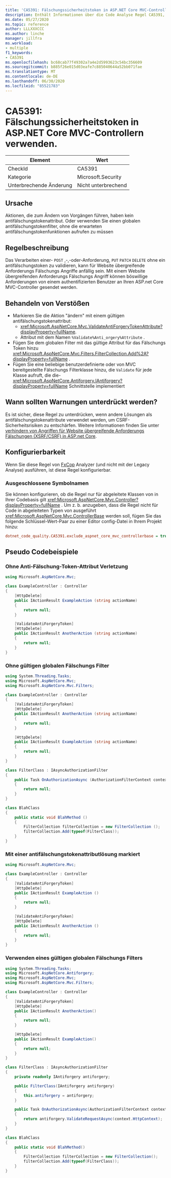 ```yaml
---
title: 'CA5391: Fälschungssicherheitstoken in ASP.NET Core MVC-Controllern verwenden.'
description: Enthält Informationen über die Code Analyse Regel CA5391, einschließlich der Gründe, der Behebung von Verstößen und der Zeit, zu der Sie unterdrückt werden soll.
ms.date: 05/27/2020
ms.topic: reference
author: LLLXXXCCC
ms.author: linche
manager: jillfra
ms.workload:
- multiple
f1_keywords:
- CA5391
ms.openlocfilehash: bc68cab77f49302a7a4e2d5993623c54bc356609
ms.sourcegitcommit: b885f26e015d03eafe7c885040644a52bb071fae
ms.translationtype: MT
ms.contentlocale: de-DE
ms.lasthandoff: 06/30/2020
ms.locfileid: "85521783"
---
```

# <a name="ca5391-use-antiforgery-tokens-in-aspnet-core-mvc-controllers"></a>CA5391: Fälschungssicherheitstoken in ASP.NET Core MVC-Controllern verwenden.

|Element|Wert|
|-|-|
|CheckId|CA5391|
|Kategorie|Microsoft.Security|
|Unterbrechende Änderung|Nicht unterbrechend|

## <a name="cause"></a>Ursache

Aktionen, die zum Ändern von Vorgängen führen, haben kein antifälschungstokenattribut. Oder verwenden Sie einen globalen antifälschungstokenfilter, ohne die erwarteten antifälschungstokenfunktionen aufrufen zu müssen

## <a name="rule-description"></a>Regelbeschreibung

Das Verarbeiten einer- `POST` ,-,-oder-Anforderung, `PUT` `PATCH` `DELETE` ohne ein antifälschungstoken zu validieren, kann für Website übergreifende Anforderungs Fälschungs Angriffe anfällig sein. Mit einem Website übergreifenden Anforderungs Fälschungs Angriff können böswillige Anforderungen von einem authentifizierten Benutzer an Ihren ASP.net Core MVC-Controller gesendet werden.

## <a name="how-to-fix-violations"></a>Behandeln von Verstößen

- Markieren Sie die Aktion "ändern" mit einem gültigen antifälschungstokenattribut:
    - <xref:Microsoft.AspNetCore.Mvc.ValidateAntiForgeryTokenAttribute?displayProperty=fullName>.
    - Attribut mit dem Namen `%Validate%Anti_orgery%Attribute` .
- Fügen Sie dem globalen Filter mit das gültige Attribut für das Fälschungs Token hinzu <xref:Microsoft.AspNetCore.Mvc.Filters.FilterCollection.Add%2A?displayProperty=fullName> .
- Fügen Sie eine beliebige benutzerdefinierte oder von MVC bereitgestellte Fälschungs Filterklasse hinzu, die `Validate` für jede Klasse aufruft, die die- <xref:Microsoft.AspNetCore.Antiforgery.IAntiforgery?displayProperty=fullName> Schnittstelle implementiert

## <a name="when-to-suppress-warnings"></a>Wann sollten Warnungen unterdrückt werden?

Es ist sicher, diese Regel zu unterdrücken, wenn andere Lösungen als antifälschungstokenattribute verwendet werden, um CSRF-Sicherheitsrisiken zu entschärfen. Weitere Informationen finden Sie unter [verhindern von Angriffen für Website übergreifende Anforderungs Fälschungen (XSRF/CSRF) in ASP.net Core](/aspnet/core/security/anti-request-forgery).

## <a name="configurability"></a>Konfigurierbarkeit

Wenn Sie diese Regel von [FxCop](install-fxcop-analyzers.md) Analyzer (und nicht mit der Legacy Analyse) ausführen, ist diese Regel konfigurierbar.

### <a name="excluded-symbol-names"></a>Ausgeschlossene Symbolnamen

Sie können konfigurieren, ob die Regel nur für abgeleitete Klassen von in Ihrer Codebasis gilt <xref:Microsoft.AspNetCore.Mvc.Controller?displayProperty=fullName> . Um z. b. anzugeben, dass die Regel nicht für Code in abgeleiteten Typen von ausgeführt <xref:Microsoft.AspNetCore.Mvc.ControllerBase> werden soll, fügen Sie das folgende Schlüssel-Wert-Paar zu einer Editor config-Datei in Ihrem Projekt hinzu:

```ini
dotnet_code_quality.CA5391.exclude_aspnet_core_mvc_controllerbase = true
```

## <a name="pseudo-code-examples"></a>Pseudo Codebeispiele

### <a name="without-anti-forgery-token-attribute-violation"></a>Ohne Anti-Fälschung-Token-Attribut Verletzung

```csharp
using Microsoft.AspNetCore.Mvc;

class ExampleController : Controller
{
    [HttpDelete]
    public IActionResult ExampleAction (string actionName)
    {
        return null;
    }

    [ValidateAntiForgeryToken]
    [HttpDelete]
    public IActionResult AnotherAction (string actionName)
    {
        return null;
    }
}
```

### <a name="without-valid-global-anti-forgery-filter"></a>Ohne gültigen globalen Fälschungs Filter

```csharp
using System.Threading.Tasks;
using Microsoft.AspNetCore.Mvc;
using Microsoft.AspNetCore.Mvc.Filters;

class ExampleController : Controller
{
    [ValidateAntiForgeryToken]
    [HttpDelete]
    public IActionResult AnotherAction (string actionName)
    {
        return null;
    }

    [HttpDelete]
    public IActionResult ExampleAction (string actionName)
    {
        return null;
    }
}

class FilterClass : IAsyncAuthorizationFilter 
{
    public Task OnAuthorizationAsync (AuthorizationFilterContext context)
    {
        return null;
    }
}

class BlahClass
{
    public static void BlahMethod ()
    {
        FilterCollection filterCollection = new FilterCollection ();
        filterCollection.Add(typeof(FilterClass));
    }
}
```

### <a name="marked-with-an-anti-forgery-token-attribute-solution"></a>Mit einer antifälschungstokenattributlösung markiert

```csharp
using Microsoft.AspNetCore.Mvc;

class ExampleController : Controller
{
    [ValidateAntiForgeryToken]
    [HttpDelete]
    public IActionResult ExampleAction ()
    {
        return null;
    }

    [ValidateAntiForgeryToken]
    [HttpDelete]
    public IActionResult AnotherAction ()
    {
        return null;
    }
}
```

### <a name="using-an-valid-global-anti-forgery-filter"></a>Verwenden eines gültigen globalen Fälschungs Filters

```csharp
using System.Threading.Tasks;
using Microsoft.AspNetCore.Antiforgery;
using Microsoft.AspNetCore.Mvc;
using Microsoft.AspNetCore.Mvc.Filters;

class ExampleController : Controller
{
    [ValidateAntiForgeryToken]
    [HttpDelete]
    public IActionResult AnotherAction()
    {
        return null;
    }

    [HttpDelete]
    public IActionResult ExampleAction()
    {
        return null;
    }
}

class FilterClass : IAsyncAuthorizationFilter
{
    private readonly IAntiforgery antiforgery;

    public FilterClass(IAntiforgery antiforgery)
    {
        this.antiforgery = antiforgery;
    }

    public Task OnAuthorizationAsync(AuthorizationFilterContext context)
    {
        return antiforgery.ValidateRequestAsync(context.HttpContext);
    }
}

class BlahClass
{
    public static void BlahMethod()
    {
        FilterCollection filterCollection = new FilterCollection();
        filterCollection.Add(typeof(FilterClass));
    }
}
```
